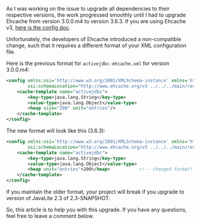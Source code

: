 As I was working on the issue to upgrade all dependencies to their respective versions, the work progressed smoothly 
until I had to upgrade Ehcache from version 3.0.0.m4 to version 3.6.3. If you are using Ehcache v3, 
[here is the config doc](/caching#ehcache-configuration-v-3.6.3).

Unfortunately, the developers of Ehcache introduced a non-compatible change, such that it requires a different format of your
XML configuration file.   
 



Here is the previous format for `activejdbc-ehcache.xml` for version 3.0.0.m4:  
```xml
<config xmlns:xsi='http://www.w3.org/2001/XMLSchema-instance' xmlns='http://www.ehcache.org/v3'
        xsi:schemaLocation="http://www.ehcache.org/v3 ../../../main/resources/ehcache-core.xsd">
    <cache-template name="activejdbc">
        <key-type>java.lang.String</key-type>
        <value-type>java.lang.Object</value-type>
        <heap size="200" unit="entries"/>
    </cache-template>
</config>
```

The new format will look like this (3.6.3):

```xml
<config xmlns:xsi='http://www.w3.org/2001/XMLSchema-instance' xmlns='http://www.ehcache.org/v3'
        xsi:schemaLocation="http://www.ehcache.org/v3 ../../../main/resources/ehcache-core.xsd">
    <cache-template name="activejdbc">
        <key-type>java.lang.String</key-type>
        <value-type>java.lang.Object</value-type>
        <heap unit="entries">200</heap>           <!-- changed format! -->
    </cache-template>
</config>
```

If you maintain the older format, your project will break if you upgrade to version of JavaLite 2.3 of 2.3-SNAPSHOT. 

So, this article is to help you with this upgrade. If you have any questions, feel free to leave a comment below.  